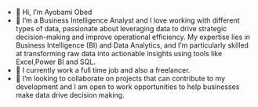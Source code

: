 - 👋 Hi, I’m Ayobami Obed
- 👀 I’m a Business Intelligence Analyst and I love working with different types of data, passionate about leveraging data to drive strategic decision-making and improve operational efficiency. My expertise lies in Business Intelligence (BI) and Data Analytics, and I’m particularly skilled at transforming raw data into actionable insights using tools like Excel,Power BI and SQL.
- 🌱 I currently work a full time job and also a freelancer.
- 💞️ I’m looking to collaborate on projects that can contribute to my development and I am open to work opportunities to help businesses make data drive decision making.

<!---
obdayo/obdayo is a ✨ special ✨ repository because its `README.md` (this file) appears on your GitHub profile.
You can click the Preview link to take a look at your changes.
--->
